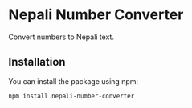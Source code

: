 # Nepali Number Converter

Convert numbers to Nepali text.

## Installation

You can install the package using npm:

```bash
npm install nepali-number-converter
```

